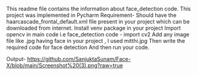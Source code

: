 This readme file contains the information about face_detection code.
This project was implemented in Pycharm
Requirement-
  Should have the haarcascade_frontal_default.xml file present in your project which can be downloaded from internet.
  Install venv package in your project 
  Import opencv in main code i.e face_detection code - import cv2
  Add any image file like .jpg having face in your project , I used mitthi.jpg
  Then write the required code for face detection
  And then run your code.
  
  Output-
  https://github.com/SanjuktaSunam/Face-X/blob/main/Screenshot%20(3).png?raw=true
  
